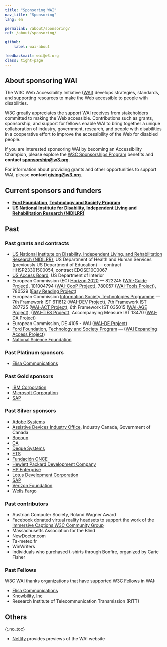 ```yaml
---
title: "Sponsoring WAI"
nav_title: "Sponsoring"
lang: en

permalink: /about/sponsoring/
ref: /about/sponsoring/

github:
    label: wai-about

feedbackmail: wai@w3.org
class: tight-page
---
```


<h2 class="no-display">About sponsoring WAI</h2>

The W3C Web Accessibility Initiative ([WAI](/)) develops strategies, standards, and supporting resources to make the Web accessible to people with disabilities.

W3C greatly appreciates the support WAI receives from stakeholders committed to making the Web accessible. Contributions such as grants, sponsorship, and support for fellows enable WAI to bring together a unique collaboration of industry, government, research, and people with disabilities in a cooperative effort to improve the accessibility of the Web for disabled people.

If you are interested sponsoring WAI by becoming an Accessibility Champion, please explore the [W3C Sponsorships Program](https://www.w3.org/sponsor/) benefits and **contact [sponsorship@w3.org](mailto:sponsorship@w3.org?subject=Accessibility%20support)**.

For information about providing grants and other opportunities to support WAI, please **contact [giving@w3.org](mailto:giving@w3.org?subject=Accessibility%20support)**.

## Current sponsors and funders

-   **[Ford Foundation](https://www.fordfoundation.org/), [Technology and Society Program](https://www.fordfoundation.org/work/challenging-inequality/technology-and-society/)**<!-- ([WAI-Core Ford Project](https://www.w3.org/WAI/wai-core-ford/)) -->
-   **[US National Institute for Disability, Independent Living and Rehabilitation Research (NIDILRR)](http://www.acl.gov/programs/NIDILRR/)**<!-- , US Department of Health and Human Services (HHS), contract HHS75P00120P00168 ([WAI-Core 2015, 2020Projects](https://www.w3.org/WAI/Core2015/)) -->

## Past

### Past grants and contracts

-   [US National Institute on Disability, Independent Living, and Rehabilitation Research (NIDILRR)](http://www.ed.gov/about/offices/list/osers/nidrr/index.html), US Department of Health and Human Services (previously US Department of Education) &mdash; contract HHSP23301500054, contract EDOSE10C0067<!-- ([WAI-Core 2010 Project]https://www.w3.org/WAI/Core/Overview.html)) -->
-   [US Access Board](https://www.access-board.gov/), US Department of Interior <!-- ([WCAG TAProject](https://www.w3.org/WAI/WCAGTA/Overview.html)) -->    
-   European Commission (EC) [Horizon 2020](https://ec.europa.eu/programmes/horizon2020/) &mdash;  822245 ([WAI-Guide Project](https://www.w3.org/WAI/about/projects/wai-guide/)), 101004794 ([WAI-CooP Project](https://www.w3.org/WAI/about/projects/wai-coop/)), 780057 ([WAI-Tools Project](https://www.w3.org/WAI/about/projects/wai-tools/)), 780529 ([Easy Reading Project](https://www.w3.org/WAI/about/projects/easy-reading/))
-   European Commission [Information Society Technologies Programme](http://cordis.europa.eu/ist/) &mdash; 7th Framework IST 611612 ([WAI-DEV Project](http://www.w3.org/WAI/DEV/)), 7th Framework IST 287725 ([WAI-ACT Project](https://www.w3.org/WAI/ACT/Overview.html)), 6th Framework IST 035015 ([WAI-AGE Project](https://www.w3.org/WAI/WAI-AGE/Overview.html)), ([WAI-TIES Project](https://www.w3.org/WAI/TIES/Overview.html)), Accompanying Measure IST 13470 ([WAI-DA Project](https://www.w3.org/WAI/WAIDA/))
-   European Commission, DE 4105 - WAI ([WAI-DE Project](https://www.w3.org/WAI/TIDE/FR2.htm))
-   [Ford Foundation](https://www.fordfoundation.org/), [Technology and Society Program](https://www.fordfoundation.org/work/challenging-inequality/technology-and-society/) &mdash; ([WAI Expanding Access Project](https://www.w3.org/WAI/expand-access/))
-   [National Science Foundation](http://www.nsf.gov)

### Past Platinum sponsors

-   [Elisa Communications](http://www.elisa.fi/)

### Past Gold sponsors

-   [IBM Corporation](http://www.ibm.com/able)
-   [Microsoft Corporation](http://www.microsoft.com/)
-   [SAP](http://www.sap.com/)

### Past Silver sponsors

-   [Adobe Systems](http://www.adobe.com/)
-   [Assistive Devices Industry
    Office](http://strategis.ic.gc.ca/epic/internet/inadio-biaaf.nsf/vwGeneratedInterE/home),
    Industry Canada, Government of Canada
-   [Bocoup](https://bocoup.com/)
-   [CA](http://www.ca.com/)
-   [Deque Systems](http://www.deque.com/)
-   [ETS](http://www.ets.org/)
-   [Fundación ONCE](http://www.fundaciononce.es/)
-   [Hewlett Packard Development Company](http://www.hp.com/)
-   [HP Enterprise](https://www.hpe.com/us/en/home.html)
-   [Lotus Development Corporation](http://www.lotus.com)
-   [SAP](http://www.sap.com/)
-   [Verizon
    Foundation](http://www22.verizon.com/content/verizonglobalhome/ghp_landing.aspx)
-   [Wells Fargo](http://www.wellsfargo.com/home.htm)

### Past contributors

-   Austrian Computer Society, Roland Wagner Award
-   Facebook donated virtual reality headsets to support the work of the [Immersive Captions W3C Community Group](https://www.w3.org/community/immersive-captions/)
-   Massachusetts Association for the Blind
-   NewDoctor.com
-   Ta-meteo.fr
-   WinWriters
-   Individuals who purchased t-shirts through Bonfire, organized by Carie Fisher

### Past Fellows

W3C WAI thanks organizations that have supported [W3C Fellows](https://www.w3.org/Consortium/Recruitment/Fellows) in WAI:

-  [Elisa Communications](http://www.elisa.fi/)
-  [Knowbility, Inc](https://knowbility.org/)
-  Research Institute of Telecommunication Transmission (RITT)

## Others
{:.no_toc}

-  [Netlify](https://www.netlify.com/) provides previews of the WAI website
